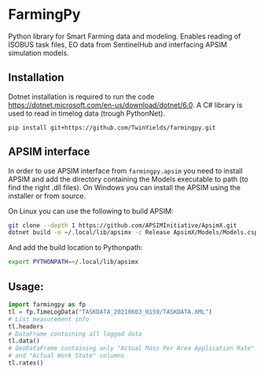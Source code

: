# FarmingPy

Python library for Smart Farming data and modeling. Enables reading of ISOBUS task files, EO data from SentinelHub and interfacing APSIM simulation models.

## Installation

Dotnet installation is required to run the code https://dotnet.microsoft.com/en-us/download/dotnet/6.0. A C# library is used to read in timelog data (trough PythonNet).

```
pip install git+https://github.com/TwinYields/farmingpy.git
```

## APSIM interface

In order to use APSIM interface from `farmingpy.apsim` you need to install APSIM and add the directory containing the Models executable to path (to find the right .dll files). On Windows you can install the APSIM using the installer or from source.

On Linux you can use the following to build APSIM:

```bash
git clone --depth 1 https://github.com/APSIMInitiative/ApsimX.git
dotnet build -o ~/.local/lib/apsimx -c Release ApsimX/Models/Models.csproj
```

And add the build location to Pythonpath:

```bash
export PYTHONPATH=~/.local/lib/apsimx
```


## Usage:

```python
import farmingpy as fp
tl = fp.TimeLogData("TASKDATA_20210603_0159/TASKDATA.XML")
# List measurement info
tl.headers
# DataFrame containing all logged data
tl.data()
# GeoDataFrame containing only "Actual Mass Per Area Application Rate" (DD entity 7)
# and "Actual Work State" columns
tl.rates()
```




